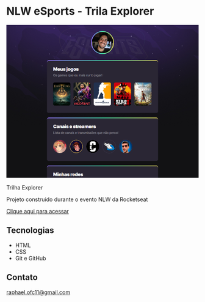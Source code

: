 # NLW eSports - Trila Explorer

![preview](./.github/preview.png)

Trilha Explorer

Projeto construido durante o evento NLW da Rocketseat

[Clique aqui para acessar](https://github.com/RaphaelNCP/nlw-esports-explorer/)


## Tecnologias

- HTML
- CSS
- Git e GitHub

## Contato

raphael.ofc11@gmail.com